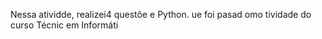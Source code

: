 
Nessa atividde, realizei4 questõe e Python. ue foi pasad omo tividade do curso Técnic em Informáti
